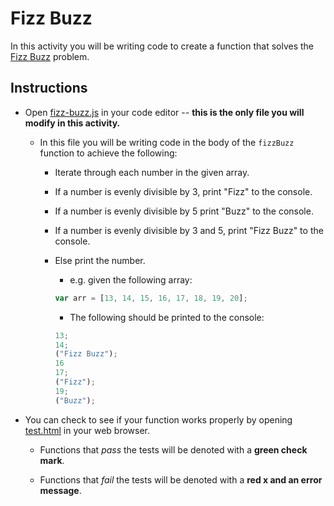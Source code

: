 # Fizz Buzz

In this activity you will be writing code to create a function that solves the [Fizz Buzz](https://en.wikipedia.org/wiki/Fizz_buzz) problem.

## Instructions

- Open [fizz-buzz.js](fizz-buzz.js) in your code editor -- **this is the only file you will modify in this activity.**

  - In this file you will be writing code in the body of the `fizzBuzz` function to achieve the following:

    - Iterate through each number in the given array.

    - If a number is evenly divisible by 3, print "Fizz" to the console.

    - If a number is evenly divisible by 5 print "Buzz" to the console.

    - If a number is evenly divisible by 3 and 5, print "Fizz Buzz" to the console.

    - Else print the number.

      - e.g. given the following array:

      ```js
      var arr = [13, 14, 15, 16, 17, 18, 19, 20];
      ```

      - The following should be printed to the console:

      ```js
      13;
      14;
      ("Fizz Buzz");
      16
      17;
      ("Fizz");
      19;
      ("Buzz");
      ```

- You can check to see if your function works properly by opening [test.html](test.html) in your web browser.

  - Functions that _pass_ the tests will be denoted with a **green check mark**.

  - Functions that _fail_ the tests will be denoted with a **red x and an error message**.

